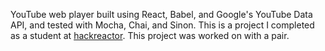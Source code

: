 YouTube web player built using React, Babel, and Google's YouTube Data API, and tested with Mocha, Chai, and Sinon.
This is a project I completed as a student at [hackreactor](http://hackreactor.com). This project was worked on with a pair.
